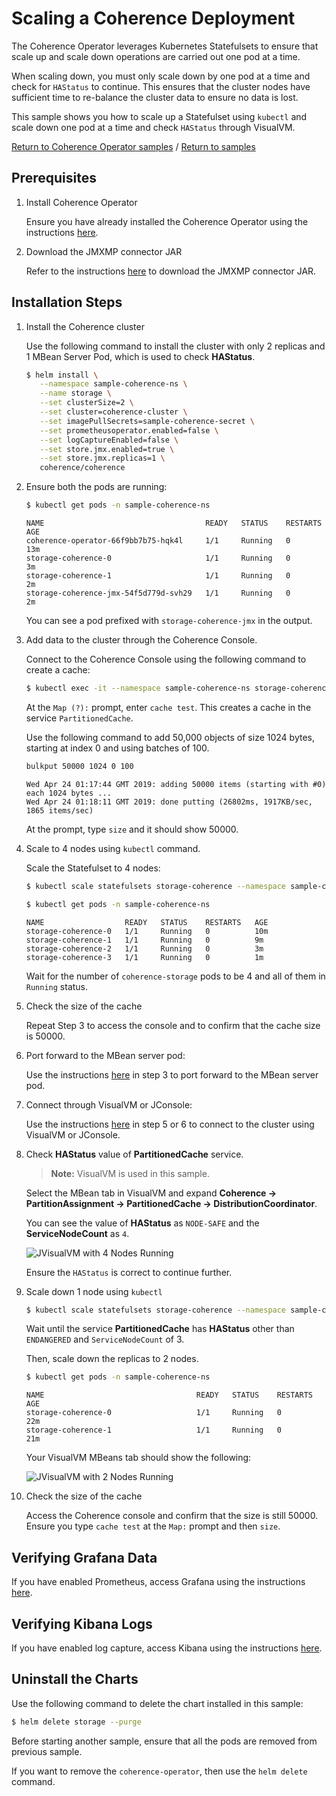 # Scaling a Coherence Deployment

The Coherence Operator leverages Kubernetes Statefulsets to ensure that scale up and scale down operations are carried out one pod at a time.

When scaling down, you must only scale down by one pod at a time and check for `HAStatus` to continue. This ensures that the cluster nodes have sufficient time to re-balance the cluster data to ensure no data is lost.

This sample shows you how to scale up a Statefulset using `kubectl` and scale down one pod at a time and check `HAStatus` through VisualVM.

[Return to Coherence Operator samples](../) / [Return to samples](../../README.md#list-of-samples)

## Prerequisites

1. Install Coherence Operator

   Ensure you have already installed the Coherence Operator using the instructions [here](../../README.md#install-the-coherence-operator).

1. Download the JMXMP connector JAR

   Refer to the instructions [here](../../management/jmx/README.md#Prerequisites) to download the JMXMP connector JAR.

## Installation Steps

1. Install the Coherence cluster

   Use the following command to install the cluster with only 2 replicas and 1 MBean Server Pod, which is used to check **HAStatus**.

   ```bash
   $ helm install \
      --namespace sample-coherence-ns \
      --name storage \
      --set clusterSize=2 \
      --set cluster=coherence-cluster \
      --set imagePullSecrets=sample-coherence-secret \
      --set prometheusoperator.enabled=false \
      --set logCaptureEnabled=false \
      --set store.jmx.enabled=true \
      --set store.jmx.replicas=1 \
      coherence/coherence
   ```
   
1. Ensure both the pods are running:

   ```bash
   $ kubectl get pods -n sample-coherence-ns
   ```
   ```console
   NAME                                    READY   STATUS    RESTARTS   AGE
   coherence-operator-66f9bb7b75-hqk4l     1/1     Running   0          13m
   storage-coherence-0                     1/1     Running   0          3m
   storage-coherence-1                     1/1     Running   0          2m
   storage-coherence-jmx-54f5d779d-svh29   1/1     Running   0          2m
   ```
   
   You can see a pod prefixed with `storage-coherence-jmx` in the output.

1. Add data to the cluster through the Coherence Console.

   Connect to the Coherence Console using the following command to create a cache:

   ```bash
   $ kubectl exec -it --namespace sample-coherence-ns storage-coherence-0 bash /scripts/startCoherence.sh console
   ```   
   
   At the `Map (?):` prompt, enter `cache test`.  This creates a cache in the service `PartitionedCache`.
   
   Use the following command to add 50,000 objects of size 1024 bytes, starting at index 0 and using batches of 100.
   
   ```bash
   bulkput 50000 1024 0 100
   ```
   ```console
   Wed Apr 24 01:17:44 GMT 2019: adding 50000 items (starting with #0) each 1024 bytes ...
   Wed Apr 24 01:18:11 GMT 2019: done putting (26802ms, 1917KB/sec, 1865 items/sec)
   ```
   
   At the prompt, type `size` and it should show 50000.

1. Scale to 4 nodes using `kubectl` command.

   Scale the Statefulset to 4 nodes:
  
   ```bash
   $ kubectl scale statefulsets storage-coherence --namespace sample-coherence-ns --replicas=4
   ```  
   
   ```bash
   $ kubectl get pods -n sample-coherence-ns
   ```
   ```console
   NAME                  READY   STATUS    RESTARTS   AGE 
   storage-coherence-0   1/1     Running   0          10m
   storage-coherence-1   1/1     Running   0          9m
   storage-coherence-2   1/1     Running   0          3m
   storage-coherence-3   1/1     Running   0          1m
   ```
   
   Wait for the number of `coherence-storage` pods to be 4 and all of them in `Running` status.
   
1. Check the size of the cache

   Repeat Step 3 to access the console and to confirm that the cache size is 50000.

1. Port forward to the MBean server pod:

   Use the instructions [here](../../management/jmx/README.md#installation-steps) in step
   3 to port forward to the MBean server pod.
   
1. Connect through VisualVM or JConsole:

   Use the instructions [here](../../management/jmx/README.md#installation-steps) in step
   5 or 6  to connect to the cluster using VisualVM or JConsole.

1. Check **HAStatus** value of **PartitionedCache** service.

   > **Note:** VisualVM is used in this sample.
   
   Select the MBean tab in VisualVM and expand **Coherence -> PartitionAssignment -> PartitionedCache -> 
   DistributionCoordinator**.
   
   You can see the value of **HAStatus** as `NODE-SAFE` and the **ServiceNodeCount** as `4`.
      
   ![JVisualVM with 4 Nodes Running](img/jvisualvm-4-nodes.png)
    
   Ensure the `HAStatus` is correct to continue further. 
 
1. Scale down 1 node using `kubectl`
  
   ```bash
   $ kubectl scale statefulsets storage-coherence --namespace sample-coherence-ns --replicas=3
   ```
   
   Wait until the service **PartitionedCache** has **HAStatus** other than `ENDANGERED` and `ServiceNodeCount` of 3.
   
   Then, scale down the replicas to 2 nodes.
   
   ```bash
   $ kubectl get pods -n sample-coherence-ns
   ```
   ```console
   NAME                                  READY   STATUS    RESTARTS   AGE 
   storage-coherence-0                   1/1     Running   0          22m
   storage-coherence-1                   1/1     Running   0          21m
   ```
   
   Your VisualVM MBeans tab should show the following:
   
   ![JVisualVM with 2 Nodes Running](img/jvisualvm-2-nodes.png)
   
1. Check the size of the cache

   Access the Coherence console and  confirm that the size is still 50000. Ensure you type `cache test` at the `Map:` prompt and then `size`.
      
## Verifying Grafana Data

If you have enabled Prometheus, access Grafana using the instructions [here](../../README.md#access-grafana).

## Verifying Kibana Logs

If you have enabled log capture, access Kibana using the instructions [here](../../README.md#access-kibana).

## Uninstall the Charts

Use the following command to delete the chart installed in this sample:

```bash
$ helm delete storage --purge
```
    
Before starting another sample, ensure that all the pods are removed from previous sample.

If you want to remove the `coherence-operator`, then use the `helm delete` command.
